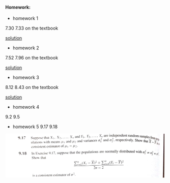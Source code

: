#### Homework:

*   homework 1

7.30 7.33 on the textbook

[solution](./hw1sol.pdf)


*   homework 2 

7.52 7.96 on the textbook

[solution](./hw2sol.pdf)

*   homework 3 

8.12 8.43 on the textbook

[solution](./hw3sol.pdf)


*   homework 4 

9.2 9.5

*   homework 5
9.17    9.18

<img src="./hw5.jpg" width="500">


